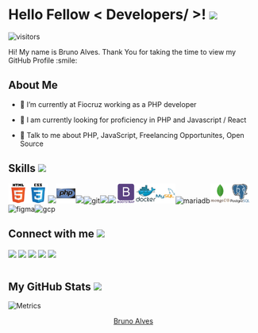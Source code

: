 
<div align="center">
</div>

<h1> Hello Fellow < Developers/ >! <img src = "https://raw.githubusercontent.com/MartinHeinz/MartinHeinz/master/wave.gif" width = 50px> </h1>
<p align='center'>

![visitors](https://visitor-badge.glitch.me/badge?page_id=vespidhook.vespidhook)

</p>
<div size='20px'> Hi! My name is Bruno Alves. Thank You for taking the time to view my GitHub Profile :smile: 
</div>

<h2>About Me</h2>

<img width="15%" align="right" alt="" src="https://bas.inf.br/img/logo-s.png" />

- 🔭 I’m currently at Fiocruz working as a PHP developer

- 🌱 I am currently looking for proficiency in PHP and Javascript / React

- 💬 Talk to me about PHP, JavaScript, Freelancing Opportunites, Open Source 


<h2> Skills <img src = "https://media2.giphy.com/media/QssGEmpkyEOhBCb7e1/giphy.gif?cid=ecf05e47a0n3gi1bfqntqmob8g9aid1oyj2wr3ds3mg700bl&rid=giphy.gif" width = 32px> </h2>

<img src="https://raw.githubusercontent.com/devicons/devicon/master/icons/html5/html5-original-wordmark.svg" alt="html5" width="40" height="40"/><img src="https://raw.githubusercontent.com/devicons/devicon/master/icons/css3/css3-original-wordmark.svg" alt="css3" width="40" height="40"/><img width ='32px' src='https://raw.githubusercontent.com/rahulbanerjee26/githubAboutMeGenerator/main/icons/javascript.svg'><img src="https://raw.githubusercontent.com/devicons/devicon/master/icons/php/php-original.svg" alt="php" width="40" height="40"/><img width ='32px' src ='https://raw.githubusercontent.com/rahulbanerjee26/githubAboutMeGenerator/main/icons/laravel.svg'><img src="https://www.vectorlogo.zone/logos/git-scm/git-scm-icon.svg" alt="git" width="40" height="40"/><img width ='32px' src='https://raw.githubusercontent.com/rahulbanerjee26/githubAboutMeGenerator/main/icons/reactjs.svg'><img width ='32px' src ='https://raw.githubusercontent.com/rahulbanerjee26/githubAboutMeGenerator/main/icons/nodejs.svg'><img src="https://raw.githubusercontent.com/devicons/devicon/master/icons/bootstrap/bootstrap-plain-wordmark.svg" alt="bootstrap" width="40" height="40"/><img src="https://raw.githubusercontent.com/devicons/devicon/master/icons/docker/docker-original-wordmark.svg" alt="docker" width="40" height="40"/><img src="https://raw.githubusercontent.com/devicons/devicon/master/icons/mysql/mysql-original-wordmark.svg" alt="mysql" width="40" height="40"/><img src="https://www.vectorlogo.zone/logos/mariadb/mariadb-icon.svg" alt="mariadb" width="40" height="40"/><img src="https://raw.githubusercontent.com/devicons/devicon/master/icons/mongodb/mongodb-original-wordmark.svg" alt="mongodb" width="40" height="40"/><img src="https://raw.githubusercontent.com/devicons/devicon/master/icons/postgresql/postgresql-original-wordmark.svg" alt="postgresql" width="40" height="40"/><img src="https://www.vectorlogo.zone/logos/figma/figma-icon.svg" alt="figma" width="40" height="40"/><img src="https://www.vectorlogo.zone/logos/google_cloud/google_cloud-icon.svg" alt="gcp" width="40" height="40"/>


<h2> Connect with me <img src='https://raw.githubusercontent.com/ShahriarShafin/ShahriarShafin/main/Assets/handshake.gif' width="100px"> </h2>
<a href = 'https://www.linkedin.com/in/brunoalvesilva'> <img width = '32px' align= 'center' src="https://raw.githubusercontent.com/rahulbanerjee26/githubAboutMeGenerator/main/icons/linked-in-alt.svg"/></a> 
<a href = 'https://www.twitter.com/vespidhook'> <img width = '32px' align= 'center' src="https://raw.githubusercontent.com/rahulbanerjee26/githubAboutMeGenerator/main/icons/twitter.svg"/></a> 
<a href = 'https://bas.inf.br/'> <img width = '32px' align= 'center' src="https://raw.githubusercontent.com/rahulbanerjee26/githubAboutMeGenerator/main/icons/portfolio.png"/></a> 
<a href = 'https://www.github.com/vespidhook'> <img width = '32px' align= 'center' src="https://raw.githubusercontent.com/rahulbanerjee26/githubAboutMeGenerator/main/icons/github.svg"/></a> 
  <a href = 'https://www.instagram.com/bruno_alvessilva/'> <img width = '32px' align= 'center' src="https://raw.githubusercontent.com/rahulbanerjee26/githubAboutMeGenerator/main/icons/instagram.svg"/></a> 

<br>
<br>

<h2> My GitHub Stats <img src='https://media1.giphy.com/media/du3J3cXyzhj75IOgvA/giphy.gif?cid=ecf05e47x2g034i9pzwtzzsd3xgg2w9nr94t4tflbbgo3008&rid=giphy.gif' width='32px'> </h2>

![Metrics](https://metrics.lecoq.io/vespidhook?template=terminal&base.header=0&base.activity=0&base.repositories=0&base.metadata=0&languages=1&languages.limit=8&languages.colors=github&languages.threshold=0%25&config.timezone=America%2FToronto)


<div align="center">
<footer align='center'><a href='https://bas.inf.br'>Bruno Alves</a> </footer>
</div>
